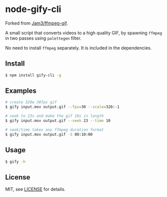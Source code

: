 # node-gify-cli

Forked from [Jam3/ffmpeg-gif](https://github.com/Jam3/ffmpeg-gif).

A small script that converts videos to a high quality GIF, by spawning `ffmpeg` in two passes using `palettegen` filter.

No need to install `ffmpeg` separately. It is included in the dependencies.

## Install

```sh
$ npm install gify-cli -g
```

## Examples

```sh
# create 320w 30fps gif
$ gify input.mov output.gif --fps=30 --scale=320:-1

# seek to 23s and make the gif 10s in length
$ gify input.mov output.gif --seek 23 --time 10

# seek/time takes any ffmpeg duration format
$ gify input.mov output.gif -S 00:10:00
```

## Usage

```sh
$ gify -h
```

## License

MIT, see [LICENSE](./LICNSE) for details.
